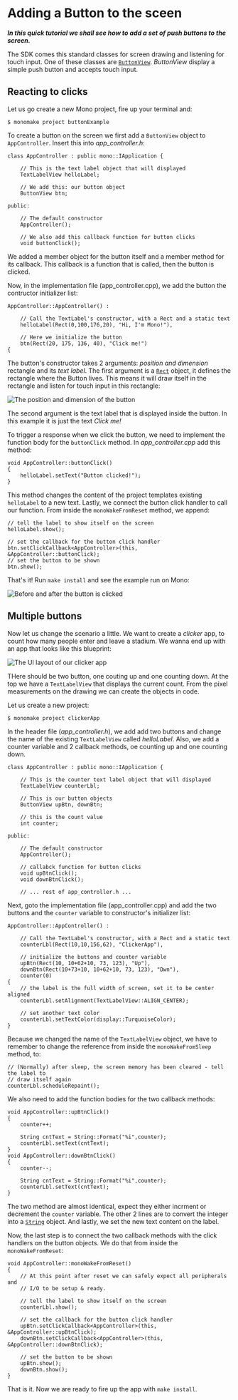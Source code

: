 # Adding a Button to the sceen

***In this quick tutorial we shall see how to add a set of push buttons to the screen.***

The SDK comes this standard classes for screen drawing and listening for touch input. One of these classes are [`ButtonView`](/en/latest/reference/mono_ui_ButtonView.html). *ButtonView* display a simple push button and accepts touch input.

## Reacting to clicks

Let us go create a new Mono project, fire up your terminal and:

```
$ monomake project buttonExample
```

To create a button on the screen we first add a `ButtonView` object to `AppController`. Insert this into *app_controller.h*:

```
class AppController : public mono::IApplication {
    
    // This is the text label object that will displayed
    TextLabelView helloLabel;

    // We add this: our button object
    ButtonView btn;
    
public:

    // The default constructor
    AppController();

    // We also add this callback function for button clicks
    void buttonClick();
```


We added a member object for the button itself and a member method for its callback. This callback is a function that is called, then the button is clicked.

Now, in the implementation file (app_controller.cpp), we add the button the contructor initializer list:

```
AppController::AppController() :

    // Call the TextLabel's constructor, with a Rect and a static text
    helloLabel(Rect(0,100,176,20), "Hi, I'm Mono!"),

    // Here we initialize the button
    btn(Rect(20, 175, 136, 40), "Click me!")
{
```

The button's constructor takes 2 arguments: *position and dimension* rectangle and its *text label*. The first argument is a [`Rect`](/en/latest/reference/mono_geo_Rect.html) object, it defines the rectangle where the Button lives. This means it will draw itself in the rectangle and listen for touch input in this rectangle:

![The position and dimension of the button](button_position_dimension.svg "The position and dimension of the button")

The second argument is the text label that is displayed inside the button. In this example it is just the text *Click me!*

To trigger a response when we click the button, we need to implement the function body for the `buttonClick` method. In *app_controller.cpp* add this method:

```
void AppController::buttonClick()
{
    helloLabel.setText("Button clicked!");
}
```

This method changes the content of the project templates existing `helloLabel` to a new text. Lastly, we connect the button click handler to call our function. From inside the `monoWakeFromReset` method, we append:

```
// tell the label to show itself on the screen
helloLabel.show();

// set the callback for the button click handler
btn.setClickCallback<AppController>(this, &AppController::buttonClick);
// set the button to be shown
btn.show();
```

That's it! Run `make install` and see the example run on Mono:

![Before and after the button is clicked](btn-tutorial-click.png "Before and after the button is clicked")

## Multiple buttons

Now let us change the scenario a little. We want to create a *clicker* app, to count how many people enter and leave a stadium. We wanna end up with an app that looks like this blueprint:

![The UI layout of our clicker app](click_app.svg  "The UI layout of our clicker app")

THere should be two button, one couting up and one counting down. At the top we have a `TextLabelView` that displays the current count. From the pixel measurements on the drawing we can create the objects in code.

Let us create a new project:

```
$ monomake project clickerApp
```

In the header file (*app_controller.h*), we add add two buttons and change the name of the existing `TextLabelView` called *helloLabel*. Also, we add a counter variable and 2 callback methods, oe counting up and one counting down.

```
class AppController : public mono::IApplication {
    
    // This is the counter text label object that will displayed
    TextLabelView counterLbl;

    // This is our button objects
    ButtonView upBtn, downBtn;
    
    // this is the count value
    int counter;
    
public:

    // The default constructor
    AppController();

    // callabck function for button clicks
    void upBtnClick();
    void downBtnClick();
    
    // ... rest of app_controller.h ...
```

Next, goto the implementation file (app_controller.cpp) and add the two buttons and the `counter` variable to constructor's initializer list:

```
AppController::AppController() :

    // Call the TextLabel's constructor, with a Rect and a static text
    counterLbl(Rect(10,10,156,62), "ClickerApp"),

    // initialize the buttons and counter variable
    upBtn(Rect(10, 10+62+10, 73, 123), "Up"),
    downBtn(Rect(10+73+10, 10+62+10, 73, 123), "Dwn"),
    counter(0)
{
    // the label is the full width of screen, set it to be center aligned
    counterLbl.setAlignment(TextLabelView::ALIGN_CENTER);
    
    // set another text color
    counterLbl.setTextColor(display::TurquoiseColor);
}
```

Because we changed the name of the `TextLabelView` object, we have to remember to change the reference from inside the `monoWakeFromSleep` method, to:

```
// (Normally) after sleep, the screen memory has been cleared - tell the label to
// draw itself again
counterLbl.scheduleRepaint();
```


We also need to add the function bodies for the two callback methods:

```
void AppController::upBtnClick()
{
    counter++;

    String cntText = String::Format("%i",counter);
    counterLbl.setText(cntText);
}
void AppController::downBtnClick()
{
    counter--;

    String cntText = String::Format("%i",counter);
    counterLbl.setText(cntText);
}
```

The two method are almost identical, expect they either incrment or decrement the `counter` variable. The other 2 lines are to convert the integer into a [`String`](/en/latest/reference/mono_String.html) object. And lastly, we set the new text content on the label.

Now, the last step is to connect the two callback methods with the click handlers on the button objects. We do that from inside the `monoWakeFromReset`:

```
void AppController::monoWakeFromReset()
{
    // At this point after reset we can safely expect all peripherals and
    // I/O to be setup & ready.

    // tell the label to show itself on the screen
    counterLbl.show();

    // set the callback for the button click handler
    upBtn.setClickCallback<AppController>(this, &AppController::upBtnClick);
    downBtn.setClickCallback<AppController>(this, &AppController::downBtnClick);

    // set the button to be shown
    upBtn.show();
    downBtn.show();
}
```

That is it. Now we are ready to fire up the app with `make install`.